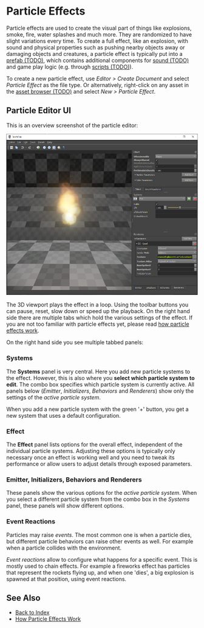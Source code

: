 # Particle Effects

<!-- PAGE IS TODO -->

Particle effects are used to create the visual part of things like explosions, smoke, fire, water splashes and much more. They are randomized to have slight variations every time. To create a full effect, like an explosion, with sound and physical properties such as pushing nearby objects away or damaging objects and creatures, a particle effect is typically put into a [prefab (TODO)](../../prefabs/prefabs-overview.md), which contains additional components for [sound (TODO)](../../sound/fmod.md) and game play logic (e.g. through [scripts (TODO)](../../custom-code/typescript/typescript-overview.md)).

To create a new particle effect, use *Editor > Create Document* and select *Particle Effect* as the file type. Or alternatively, right-click on any asset in the [asset browser (TODO)](../../assets/asset-browser.md) and select *New > Particle Effect*.

## Particle Editor UI

This is an overview screenshot of the particle editor:

![The particle editor](../media/particle-overview.png)

The 3D viewport plays the effect in a loop. Using the toolbar buttons you can pause, reset, slow down or speed up the playback. On the right hand side there are multiple tabs which hold the various settings of the effect. If you are not too familiar with particle effects yet, please read [how particle effects work](how-particle-effects-work.md).

On the right hand side you see multiple tabbed panels:

### Systems

The **Systems** panel is very central. Here you add new particle systems to the effect. However, this is also where you **select which particle system to edit**. The combo box specifies which particle system is currently active. All panels below (*Emitter*, *Initializers*, *Behaviors* and *Renderers*) show only the settings of the *active particle system*.

When you add a new particle system with the green '+' button, you get a new system that uses a default configuration.

### Effect

The **Effect** panel lists options for the overall effect, independent of the individual particle systems. Adjusting these options is typically only necessary once an effect is working well and you need to tweak its performance or allow users to adjust details through exposed parameters.

### Emitter, Initializers, Behaviors and Renderers

These panels show the various options for the *active particle system*. When you select a different particle system from the combo box in the *Systems* panel, these panels will show different options.

### Event Reactions

Particles may raise *events*. The most common one is when a particle dies, but different particle behaviors can raise other events as well. For example when a particle collides with the environment.

*Event reactions* allow to configure what happens for a specific event. This is mostly used to chain effects. For example a fireworks effect has particles that represent the rockets flying up, and when one 'dies', a big explosion is spawned at that position, using event reactions.




## See Also

* [Back to Index](../../index.md)
* [How Particle Effects Work](how-particle-effects-work.md)
